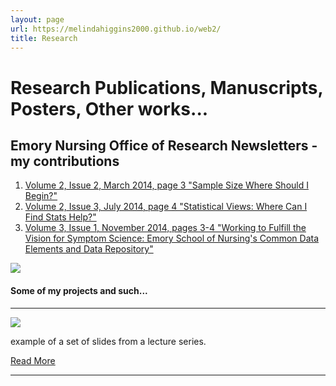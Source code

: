 ```yaml
---
layout: page
url: https://melindahiggins2000.github.io/web2/
title: Research
---
```


# Research Publications, Manuscripts, Posters, Other works...

## Emory Nursing Office of Research Newsletters - my contributions

1. [Volume 2, Issue 2, March 2014, page 3 "Sample Size Where Should I Begin?"](http://issuu.com/jcmills/docs/onr_newsletter_march2014)
2. [Volume 2, Issue 3, July 2014, page 4 "Statistical Views: Where Can I Find Stats Help?"](http://issuu.com/jcmills/docs/onr_newsletter_july2014)
3. [Volume 3, Issue 1, November 2014, pages 3-4 "Working to Fulfill the Vision for Symptom Science: Emory School of Nursing's Common Data Elements and Data Repository"](http://issuu.com/jcmills/docs/onr_newsletter_november2014)

<a href="http://issuu.com/jcmills/"><img class="centered" src="{{ site.url }}/images/website/EmoryNursingONR_Vol3Issue1sm.png"/></a>

#### Some of my projects and such...

<hr/>

<a href="{{ site.url }}/research/lectureseries"><img class="centered" src="{{ site.url }}/images/website/sky01.jpg"/></a>
<p>
 example of a set of slides from a lecture series. &nbsp;&nbsp;
</p>
<p>
 <a class="redbutton" href="{{ site.url }}/research/lectureseries">Read More</a>
</p>
<hr/>



